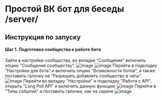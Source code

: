 # Простой ВК бот для беседы /server/
## Инструкция по запуску
#### Шаг 1. Подготовка сообщества к работе бота
Зайти в настройки сообщества, во вкладке "Сообщения" включить опцию "Сообщения сообществу".
![image](https://user-images.githubusercontent.com/63950114/207946750-9d76be00-5686-4517-ab5c-4faf5b986dec.png)
![image](https://user-images.githubusercontent.com/63950114/207947497-dabb401e-5f8e-44bf-80ce-612a26af0c89.png)
Перейти в подкладку "Настройки для бота" и включить опцию "Возможности ботов", а также поставить галочку на "Разрешать добавлять сообщество в чаты".
![image](https://user-images.githubusercontent.com/63950114/207947896-32ac52b7-bd86-4c68-a22d-7fdd7a4a509d.png)
Перейти во вкладку "Настройки" и подкладку "Работа с API", открыть "Long Poll API" и включить данную функцию
![image](https://user-images.githubusercontent.com/63950114/207948967-2cd817b1-bc77-4268-ac0d-a559f5450e8f.png)
Перейти в "Типы событий" и поставить галочки, как на скрине
![image](https://user-images.githubusercontent.com/63950114/207948591-a7b346c4-ffc8-4a9b-9cb7-d29802d8b3d7.png)
